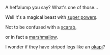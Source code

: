 A heffalump you say? What's one of those...

Well it's a magical beast with [super powers](../super-powers/practice-flying.md).

Not to be confused with a [scarab](../scarab/goddess.md),

 or in fact a [marshmallow](../marshmallow.md).

 I wonder if they have striped legs like an [okapi](https://en.wikipedia.org/wiki/Okapi)?
